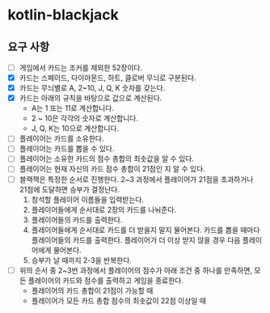 # kotlin-blackjack

## 요구 사항

-[ ] 게임에서 카드는 조커를 제외한 52장이다.
-[x] 카드는 스페이드, 다이아몬드, 하트, 클로버 무늬로 구분된다.
-[x] 카드는 무늬별로 A, 2~10, J, Q, K 숫자를 갖는다.
-[x] 카드는 아래의 규칙을 바탕으로 값으로 계산된다.
    * A는 1 또는 11로 계산합니다.
    * 2 ~ 10은 각각의 숫자로 계산합니다.
    * J, Q, K는 10으로 계산합니다.
-[ ] 플레이어는 카드를 소유한다.
-[ ] 플레이어는 카드를 뽑을 수 있다.
-[ ] 플레이어는 소유한 카드의 점수 총합의 최솟값을 알 수 있다.
-[ ] 플레이어는 현재 자신의 카드 점수 총합이 21점인 지 알 수 있다.
-[ ] 블랙잭은 특정한 순서로 진행한다. 2~3 과정에서 플레이어가 21점을 초과하거나 21점에 도달하면 승부가 결정난다.
    1. 참석할 플레이어 이름들을 입력받는다.
    2. 플레이어들에게 순서대로 2장의 카드를 나눠준다.
    3. 플레이어들의 카드를 출력한다.
    4. 플레이어들에게 순서대로 카드를 더 받을지 말지 물어본다. 카드를 뽑을 때마다 플레이어들의 카드를 출력한다. 플레이어가 더 이상 받지 않을 경우 다음 플레이어에게 물어본다.
    5. 승부가 날 때까지 2-3을 반복한다.
-[ ] 위의 순서 중 2~3번 과정에서 플레이어의 점수가 아래 조건 중 하나를 만족하면, 모든 플레이어의 카드와 점수를 출력하고 게임을 종료한다.
    - 플레이어의 카드 총합이 21점이 가능할 때
    - 플레이어가 모든 카드 총합 점수의 최솟값이 22점 이상일 때
